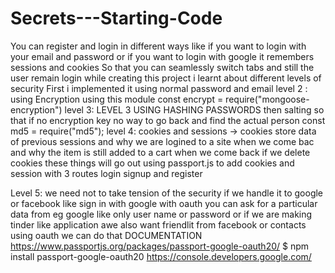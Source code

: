 # Secrets---Starting-Code
You can register and login in different ways like if you want to login with your email and password or if you want to login with google it remembers sessions and cookies So that you can seamlessly switch tabs and still the user remain login 
while creating this project i learnt about different levels of security 
First i implemented it using normal password and email
level 2 : using Encryption using this module const encrypt = require("mongoose-encryption")
level 3: LEVEL 3 USING HASHING PASSWORDS then salting  so that if no encryption key no way to go back and find the actual person  const md5 = require("md5");
level 4: cookies and sessions  -> cookies store data of previous sessions and why we are logined to a site when we come bac and why the item is still added to a cart when we come back if we delete cookies these things will go out 
using passport.js to add cookies and session with 3 routes login signup and register

Level 5: we need not to take tension of the security if we handle it to google or facebook like sign in with google 
with oauth you can ask for a particular data from eg google like only user name or password or if we are making tinder like application awe also want friendlit from facebook or contacts using oauth we can do that
DOCUMENTATION  https://www.passportjs.org/packages/passport-google-oauth20/
$ npm install passport-google-oauth20
https://console.developers.google.com/
